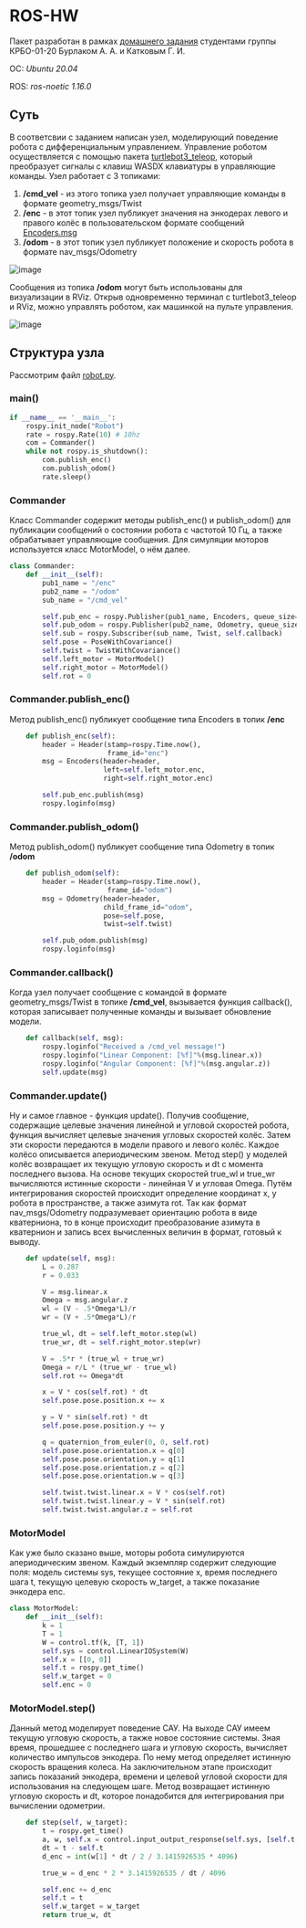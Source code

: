 # ROS-HW

Пакет разработан в рамках [домашнего задания](https://github.com/McGorky/ros-hw) студентами группы КРБО-01-20 Бурлаком А. А. и Катковым Г. И.

ОC: *Ubuntu 20.04*

ROS: *ros-noetic 1.16.0*

## Суть

В соответсвии с заданием написан узел, моделирующий поведение робота с дифференциальным управлением. Управление роботом осуществляется с помощью пакета [turtlebot3_teleop](http://wiki.ros.org/turtlebot3_teleop), который преобразует сигналы с клавиш WASDX клавиатуры в управляющие команды. Узел работает с 3 топиками:
 1. **/cmd_vel** - из этого топика узел получает управляющие команды в формате geometry_msgs/Twist
 3. **/enc** - в этот топик узел публикует значения на энкодерах левого и правого колёс в пользовательском формате сообщений [Encoders.msg](beginner_tutorials/msg/Encoders.msg)
 4. **/odom** - в этот топик узел публикует положение и скорость робота в формате nav_msgs/Odometry
 
![image](https://github.com/n04ka/ros-hw/assets/133410694/00524e35-1005-4c10-8b82-b965ea57cbc3)

Сообщения из топика **/odom** могут быть использованы для визуализации в RViz. Открыв одновременно терминал с turtlebot3_teleop и RViz, можно управлять роботом, как машинкой на пульте управления.

![image](https://github.com/n04ka/ros-hw/assets/133410694/1b931c8d-41b0-4054-be0f-1e1ee2b4fdeb)

## Структура узла

Рассмотрим файл [robot.py](beginner_tutorials/src/robot.py).

### main()

```python
if __name__ == '__main__':
    rospy.init_node("Robot")
    rate = rospy.Rate(10) # 10hz
    com = Commander()
    while not rospy.is_shutdown():
        com.publish_enc()
        com.publish_odom()
        rate.sleep()
```

### Commander

Класс Commander содержит методы publish_enc() и publish_odom() для публикации сообщений о состоянии робота с частотой 10 Гц, а также обрабатывает управляющие сообщения. Для симуляции моторов используется класс MotorModel, о нём далее.

```python
class Commander:
    def __init__(self):
        pub1_name = "/enc"
        pub2_name = "/odom"
        sub_name = "/cmd_vel"

        self.pub_enc = rospy.Publisher(pub1_name, Encoders, queue_size=10)
        self.pub_odom = rospy.Publisher(pub2_name, Odometry, queue_size=10)
        self.sub = rospy.Subscriber(sub_name, Twist, self.callback)
        self.pose = PoseWithCovariance()
        self.twist = TwistWithCovariance()
        self.left_motor = MotorModel()
        self.right_motor = MotorModel()
        self.rot = 0
```

### Commander.publish_enc()

Метод publish_enc() публикует сообщение типа Encoders в топик **/enc**

```python
    def publish_enc(self):
        header = Header(stamp=rospy.Time.now(), 
                        frame_id="enc")
        msg = Encoders(header=header, 
                       left=self.left_motor.enc, 
                       right=self.right_motor.enc)

        self.pub_enc.publish(msg)
        rospy.loginfo(msg)
```

### Commander.publish_odom()

Метод publish_odom() публикует сообщение типа Odometry в топик **/odom**

```python
    def publish_odom(self):
        header = Header(stamp=rospy.Time.now(), 
                        frame_id="odom")
        msg = Odometry(header=header, 
                       child_frame_id="odom", 
                       pose=self.pose, 
                       twist=self.twist)

        self.pub_odom.publish(msg)
        rospy.loginfo(msg)
```

### Commander.callback()

Когда узел получает сообщение с командой в формате geometry_msgs/Twist в топике **/cmd_vel**, вызывается функция callback(), которая записывает полученные команды и вызывает обновление модели.

```python
    def callback(self, msg):
        rospy.loginfo("Received a /cmd_vel message!")
        rospy.loginfo("Linear Component: [%f]"%(msg.linear.x))
        rospy.loginfo("Angular Component: [%f]"%(msg.angular.z))
        self.update(msg)
```

### Commander.update()

Ну и самое главное - функция update(). Получив сообщение, содержащие целевые значения линейной и угловой скоростей робота, функция вычисляет целевые значения угловых скоростей колёс. Затем эти скорости передаются в модели правого и левого колёс. Каждое колёсо описывается апериодическим звеном. Метод step() у моделей колёс возвращает их текущую угловую скорость и dt с момента последнего вызова. На основе текущих скоростей true_wl и true_wr вычисляются истинные скорости - линейная V и угловая Omega. Путём интегрирования скоростей происходит определение координат x, y робота в пространстве, а также азимута rot. Так как формат nav_msgs/Odometry подразумевает ориентацию робота в виде кватерниона, то в конце происходит преобразование азимута в кватернион и запись всех вычисленных величин в формат, готовый к выводу.

```python
    def update(self, msg):
        L = 0.287
        r = 0.033

        V = msg.linear.x
        Omega = msg.angular.z
        wl = (V - .5*Omega*L)/r
        wr = (V + .5*Omega*L)/r

        true_wl, dt = self.left_motor.step(wl)
        true_wr, dt = self.right_motor.step(wr)

        V = .5*r * (true_wl + true_wr)
        Omega = r/L * (true_wr - true_wl)
        self.rot += Omega*dt

        x = V * cos(self.rot) * dt
        self.pose.pose.position.x += x

        y = V * sin(self.rot) * dt
        self.pose.pose.position.y += y

        q = quaternion_from_euler(0, 0, self.rot)
        self.pose.pose.orientation.x = q[0]
        self.pose.pose.orientation.y = q[1]
        self.pose.pose.orientation.z = q[2]
        self.pose.pose.orientation.w = q[3]

        self.twist.twist.linear.x = V * cos(self.rot)
        self.twist.twist.linear.y = V * sin(self.rot)
        self.twist.twist.angular.z = self.rot
```

### MotorModel

Как уже было сказано выше, моторы робота симулируются апериодическим звеном. Каждый экземпляр содержит следующие поля: модель системы sys, текущее состояние x, время последнего шага t, текущую целевую скорость w_target, а также показание энкодера enc.

```python
class MotorModel:
    def __init__(self):
        k = 1
        T = 1
        W = control.tf(k, [T, 1])
        self.sys = control.LinearIOSystem(W)
        self.x = [[0, 0]]
        self.t = rospy.get_time()
        self.w_target = 0
        self.enc = 0
```

### MotorModel.step()

Данный метод моделирует поведение САУ. На выходе САУ имеем текущую угловую скорость, а также новое состояние системы. Зная время, прошедшее с последнего шага и угловую скорость, вычисляет количество импульсов энкодера. По нему метод определяет истинную скорость вращения колеса. На заключительном этапе происходит запись показаний энкодера, времени и целевой угловой скорости для использования на следующем шаге. Метод возвращает истинную угловую скорость и dt, которое понадобится для интегрирования при вычислении одометрии.

```python
    def step(self, w_target):
        t = rospy.get_time()
        a, w, self.x = control.input_output_response(self.sys, [self.t, t], [self.w_target, w_target], self.x[0][1], return_x=True)
        dt = t - self.t
        d_enc = int(w[1] * dt / 2 / 3.1415926535 * 4096)

        true_w = d_enc * 2 * 3.1415926535 / dt / 4096

        self.enc += d_enc
        self.t = t
        self.w_target = w_target
        return true_w, dt
```
